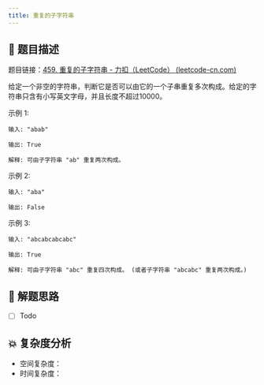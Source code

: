 ```yaml
---
title: 重复的子字符串
---
```


## 📃 题目描述

题目链接：[459. 重复的子字符串 - 力扣（LeetCode） (leetcode-cn.com)](https://leetcode-cn.com/problems/repeated-substring-pattern/)

给定一个非空的字符串，判断它是否可以由它的一个子串重复多次构成。给定的字符串只含有小写英文字母，并且长度不超过10000。

示例 1:

```
输入: "abab"

输出: True

解释: 可由子字符串 "ab" 重复两次构成。
```

示例 2:

```
输入: "aba"

输出: False
```

示例 3:

```
输入: "abcabcabcabc"

输出: True

解释: 可由子字符串 "abc" 重复四次构成。 (或者子字符串 "abcabc" 重复两次构成。)
```

## 🔔 解题思路

- [ ] Todo

## 💥 复杂度分析

- 空间复杂度：
- 时间复杂度：

